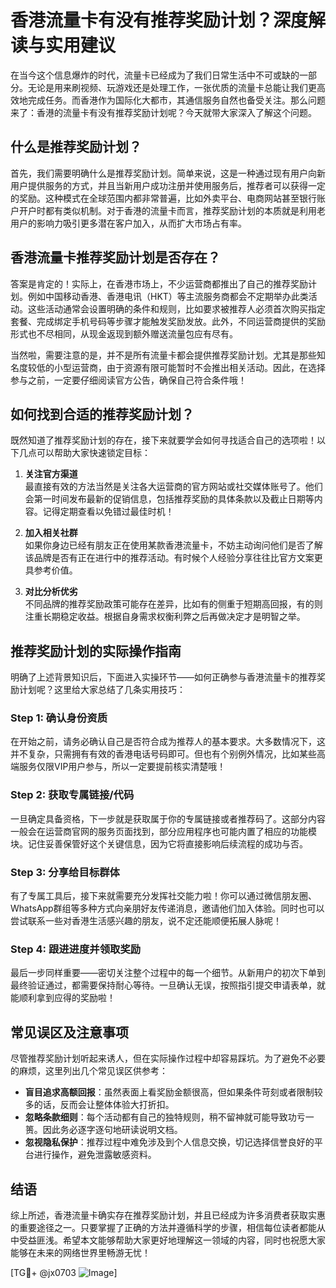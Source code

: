 # 香港流量卡有没有推荐奖励计划？深度解读与实用建议

在当今这个信息爆炸的时代，流量卡已经成为了我们日常生活中不可或缺的一部分。无论是用来刷视频、玩游戏还是处理工作，一张优质的流量卡总能让我们更高效地完成任务。而香港作为国际化大都市，其通信服务自然也备受关注。那么问题来了：香港的流量卡有没有推荐奖励计划呢？今天就带大家深入了解这个问题。

## 什么是推荐奖励计划？

首先，我们需要明确什么是推荐奖励计划。简单来说，这是一种通过现有用户向新用户提供服务的方式，并且当新用户成功注册并使用服务后，推荐者可以获得一定的奖励。这种模式在全球范围内都非常普遍，比如外卖平台、电商网站甚至银行账户开户时都有类似机制。对于香港的流量卡而言，推荐奖励计划的本质就是利用老用户的影响力吸引更多潜在客户加入，从而扩大市场占有率。

## 香港流量卡推荐奖励计划是否存在？

答案是肯定的！实际上，在香港市场上，不少运营商都推出了自己的推荐奖励计划。例如中国移动香港、香港电讯（HKT）等主流服务商都会不定期举办此类活动。这些活动通常会设置明确的条件和规则，比如要求被推荐人必须首次购买指定套餐、完成绑定手机号码等步骤才能触发奖励发放。此外，不同运营商提供的奖励形式也不尽相同，从现金返现到额外赠送流量包应有尽有。

当然啦，需要注意的是，并不是所有流量卡都会提供推荐奖励计划。尤其是那些知名度较低的小型运营商，由于资源有限可能暂时不会推出相关活动。因此，在选择参与之前，一定要仔细阅读官方公告，确保自己符合条件哦！

## 如何找到合适的推荐奖励计划？

既然知道了推荐奖励计划的存在，接下来就要学会如何寻找适合自己的选项啦！以下几点可以帮助大家快速锁定目标：

1. **关注官方渠道**  
   最直接有效的方法当然是关注各大运营商的官方网站或社交媒体账号了。他们会第一时间发布最新的促销信息，包括推荐奖励的具体条款以及截止日期等内容。记得定期查看以免错过最佳时机！

2. **加入相关社群**  
   如果你身边已经有朋友正在使用某款香港流量卡，不妨主动询问他们是否了解该品牌是否有正在进行中的推荐活动。有时候个人经验分享往往比官方文案更具参考价值。

3. **对比分析优劣**  
   不同品牌的推荐奖励政策可能存在差异，比如有的侧重于短期高回报，有的则注重长期稳定收益。根据自身需求权衡利弊之后再做决定才是明智之举。

## 推荐奖励计划的实际操作指南

明确了上述背景知识后，下面进入实操环节——如何正确参与香港流量卡的推荐奖励计划呢？这里给大家总结了几条实用技巧：

### Step 1: 确认身份资质
在开始之前，请务必确认自己是否符合成为推荐人的基本要求。大多数情况下，这并不复杂，只需拥有有效的香港电话号码即可。但也有个别例外情况，比如某些高端服务仅限VIP用户参与，所以一定要提前核实清楚哦！

### Step 2: 获取专属链接/代码
一旦确定具备资格，下一步就是获取属于你的专属链接或者推荐码了。这部分内容一般会在运营商官网的服务页面找到，部分应用程序也可能内置了相应的功能模块。记住妥善保管好这个关键信息，因为它将直接影响后续流程的成功与否。

### Step 3: 分享给目标群体
有了专属工具后，接下来就需要充分发挥社交能力啦！你可以通过微信朋友圈、WhatsApp群组等多种方式向亲朋好友传递消息，邀请他们加入体验。同时也可以尝试联系一些对香港生活感兴趣的朋友，说不定还能顺便拓展人脉呢！

### Step 4: 跟进进度并领取奖励
最后一步同样重要——密切关注整个过程中的每一个细节。从新用户的初次下单到最终验证通过，都需要保持耐心等待。一旦确认无误，按照指引提交申请表单，就能顺利拿到应得的奖励啦！

## 常见误区及注意事项

尽管推荐奖励计划听起来诱人，但在实际操作过程中却容易踩坑。为了避免不必要的麻烦，这里列出几个常见误区供参考：

- **盲目追求高额回报**：虽然表面上看奖励金额很高，但如果条件苛刻或者限制较多的话，反而会让整体体验大打折扣。
- **忽略条款细则**：每个活动都有自己的独特规则，稍不留神就可能导致功亏一篑。因此务必逐字逐句地研读说明文档。
- **忽视隐私保护**：推荐过程中难免涉及到个人信息交换，切记选择信誉良好的平台进行操作，避免泄露敏感资料。

## 结语

综上所述，香港流量卡确实存在推荐奖励计划，并且已经成为许多消费者获取实惠的重要途径之一。只要掌握了正确的方法并遵循科学的步骤，相信每位读者都能从中受益匪浅。希望本文能够帮助大家更好地理解这一领域的内容，同时也祝愿大家能够在未来的网络世界里畅游无忧！

[TG💪+ @jx0703 ![Image](https://github.com/user-attachments/assets/dbca1d08-cadb-493c-b0ec-ad6f7a83f270)]